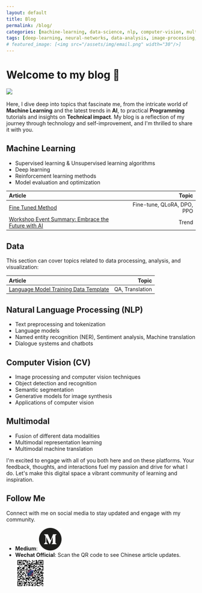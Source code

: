 ```yaml
---
layout: default
title: Blog
permalink: /blog/
categories: [machine-learning, data-science, nlp, computer-vision, multimodal]
tags: [deep-learning, neural-networks, data-analysis, image-processing, multimodal-learning]
# featured_image: [<img src="/assets/img/email.png" width="30"/>]
---
```

# Welcome to my blog 🎉

<img src="/assets/img/background_1.png" width="1000"/>


Here, I dive deep into topics that fascinate me, from the intricate world of **Machine Learning** and the latest trends in **AI**, to practical **Programming** tutorials and insights on **Technical impact**. My blog is a reflection of my journey through technology and self-improvement, and I'm thrilled to share it with you.



## Machine Learning
- Supervised learning & Unsupervised learning algorithms 
- Deep learning 
- Reinforcement learning methods
- Model evaluation and optimization


| Article  | Topic |
| :---------- | ------:  |
| [Fine Tuned Method](/machine-learning/2024/01/14/Fine-Tuned-Method.html)| Fine-tune, QLoRA, DPO, PPO   |
| [Workshop Event Summary: Embrace the Future with AI](https://medium.com/@kiqisun/workshop-event-summary-embrace-the-future-with-ai-8d7ce8aacf80)| Trend   |


## Data

This section can cover topics related to data processing, analysis, and visualization:

| Article  | Topic |
| :---------- | ------:  |
| [Language Model Training Data Template](/machine-learning/2024/01/22/Language-Model-Training-Data-Template.html)| QA, Translation   |

## Natural Language Processing (NLP)

- Text preprocessing and tokenization
- Language models
- Named entity recognition (NER), Sentiment analysis, Machine translation
- Dialogue systems and chatbots

## Computer Vision (CV)

- Image processing and computer vision techniques
- Object detection and recognition
- Semantic segmentation
- Generative models for image synthesis 
- Applications of computer vision 

## Multimodal

- Fusion of different data modalities 
- Multimodal representation learning
- Multimodal machine translation



I'm excited to engage with all of you both here and on these platforms. Your feedback, thoughts, and interactions fuel my passion and drive for what I do. Let's make this digital space a vibrant community of learning and inspiration.


## Follow Me

Connect with me on social media to stay updated and engage with my community.
- **Medium**: [<img src="/assets/img/medium-2177.png" width="60"/>](https://medium.com/@kiqisun)
- **Wechat Official**: Scan the QR code to see Chinese article updates.  <img src="/assets/img/wechat_virtuoasis.jpg" width="80"/>
